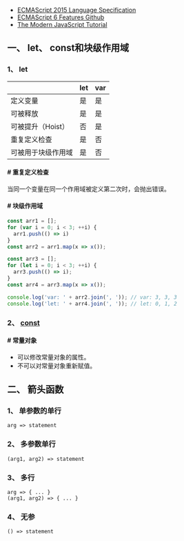 * [ECMAScript 2015 Language Specification](http://www.ecma-international.org/ecma-262/6.0/)
* [ECMAScript 6 Features Github](https://github.com/lukehoban/es6features#readme)
* [The Modern JavaScript Tutorial](https://javascript.info/)

## 一、 let、 const和块级作用域

### 1、 let

| | let | var |
| --- | --- | --- |
| 定义变量 | 是 | 是 |
| 可被释放 | 是 | 是 |
| 可被提升（Hoist） | 否 | 是 |
| 重复定义检查 | 是 | 否 |
| 可被用于块级作用域 | 是 | 否 |

#### \# 重复定义检查
当同一个变量在同一个作用域被定义第二次时，会抛出错误。  

#### \# 块级作用域
```js
const arr1 = [];
for (var i = 0; i < 3; ++i) {
  arr1.push(() => i)
}
const arr2 = arr1.map(x => x());

const arr3 = [];
for (let i = 0; i < 3; ++i) {
  arr3.push(() => i);
}
const arr4 = arr3.map(x => x());

console.log('var: ' + arr2.join(', ')); // var: 3, 3, 3
console.log('let: ' + arr4.join(', ')); // let: 0, 1, 2
```

### 2、 [const](https://www.w3school.com.cn/js/js_const.asp)
#### \# 常量对象
* 可以修改常量对象的属性。  
* 不可以对常量对象重新赋值。



## 二、 箭头函数
### 1、 单参数的单行
`arg => statement`  

### 2、 多参数单行
`(arg1, arg2) => statement`  

### 3、 多行
`arg => { ... }`  
`(arg1, arg2) => { ... }`  

### 4、 无参
`() => statement`  


